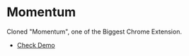 # Momentum
 
Cloned "Momentum", one of the Biggest Chrome Extension.
- [Check Demo](https://jameshan2002.github.io/Momentum/)
